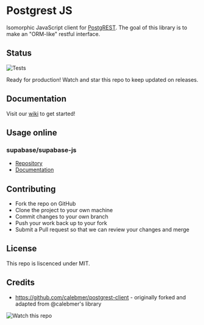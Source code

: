# Postgrest JS

Isomorphic JavaScript client for [PostgREST](https://postgrest.org). The goal of this library is to make an "ORM-like" restful interface. 

## Status

![Tests](https://github.com/supabase/postgrest-js/workflows/Node.js%20CI/badge.svg)

Ready for production! Watch and star this repo to keep updated on releases.

## Documentation
Visit our [wiki](https://github.com/supabase/postgrest-js/wiki) to get started!

## Usage online 

### supabase/supabase-js
- [Repository](https://github.com/supabase/supabase-js)
- [Documentation](https://supabase.io/docs/about)

## Contributing

- Fork the repo on GitHub
- Clone the project to your own machine
- Commit changes to your own branch
- Push your work back up to your fork
- Submit a Pull request so that we can review your changes and merge

## License

This repo is liscenced under MIT.

## Credits

- https://github.com/calebmer/postgrest-client - originally forked and adapted from @calebmer's library

![Watch this repo](https://gitcdn.xyz/repo/supabase/monorepo/master/web/static/watch-repo.gif "Watch this repo")